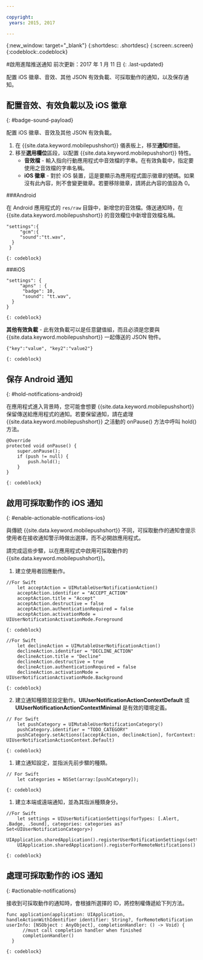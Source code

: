 ```yaml
---

copyright:
 years: 2015, 2017

---
```


{:new_window: target="_blank"}
{:shortdesc: .shortdesc}
{:screen:.screen}
{:codeblock:.codeblock}

#啟用進階推送通知
前次更新：2017 年 1 月 11 日
{: .last-updated}

配置 iOS 徽章、音效、其他 JSON 有效負載、可採取動作的通知，以及保存通知。

## 配置音效、有效負載以及 iOS 徽章
{: #badge-sound-payload}

配置 iOS 徽章、音效及其他 JSON 有效負載。

1. 在 {{site.data.keyword.mobilepushshort}} 儀表板上，移至**通知**標籤。
2. 移至**選用欄位**區段，以配置 {{site.data.keyword.mobilepushshort}} 特性。 
	- **音效檔** - 輸入指向行動應用程式中音效檔的字串。在有效負載中，指定要使用之音效檔的字串名稱。
	- **iOS 徽章** - 對於 iOS 裝置，這是要顯示為應用程式圖示徽章的號碼。如果沒有此內容，則不會變更徽章。若要移除徽章，請將此內容的值設為 0。
	
###Android

在 Android 應用程式的 `res/raw` 目錄中，新增您的音效檔。傳送通知時，在 {{site.data.keyword.mobilepushshort}} 的音效欄位中新增音效檔名稱。

```
"settings":{
     "gcm":{
     "sound":"tt.wav",
  }
 }  
```
    {: codeblock}	
	
###iOS

```
"settings": {
     "apns" : {
      "badge": 10,
      "sound": "tt.wav",
  }
}
``` 
	{: codeblock}
		
**其他有效負載** - 此有效負載可以是任意鍵值組，而且必須是您要與 {{site.data.keyword.mobilepushshort}} 一起傳送的 JSON 物件。



```
{"key":"value", "key2":"value2"}
```
	{: codeblock}

## 保存 Android 通知 
{: #hold-notifications-android}

在應用程式進入背景時，您可能會想要 {{site.data.keyword.mobilepushshort}} 保留傳送給應用程式的通知。若要保留通知，請在處理 {{site.data.keyword.mobilepushshort}} 之活動的 onPause() 方法中呼叫 hold() 方法。

```
@Override
protected void onPause() {
    super.onPause();
    if (push != null) {
        push.hold();
    }
} 
```
	{: codeblock}
## 啟用可採取動作的 iOS 通知  
{: #enable-actionable-notifications-ios}

與傳統 {{site.data.keyword.mobilepushshort}} 不同，可採取動作的通知會提示使用者在接收通知警示時做出選擇，而不必開啟應用程式。 

請完成這些步驟，以在應用程式中啟用可採取動作的 {{site.data.keyword.mobilepushshort}}。

1. 建立使用者回應動作。
```
//For Swift
	let acceptAction = UIMutableUserNotificationAction()
	acceptAction.identifier = "ACCEPT_ACTION"
	acceptAction.title = "Accept"
	acceptAction.destructive = false
	acceptAction.authenticationRequired = false
	acceptAction.activationMode = UIUserNotificationActivationMode.Foreground
```
	{: codeblock}
```
//For Swift
	let declineAction = UIMutableUserNotificationAction()
	declineAction.identifier = "DECLINE_ACTION"
	declineAction.title = "Decline"
	declineAction.destructive = true
	declineAction.authenticationRequired = false
	declineAction.activationMode = UIUserNotificationActivationMode.Background
```
	{: codeblock}

2. 建立通知種類並設定動作。**UIUserNotificationActionContextDefault** 或 **UIUserNotificationActionContextMinimal** 是有效的環境定義。
```
// For Swift
	let pushCategory = UIMutableUserNotificationCategory()
	pushCategory.identifier = "TODO_CATEGORY"
	pushCategory.setActions([acceptAction, declineAction], forContext: UIUserNotificationActionContext.Default)
```
	{: codeblock}

1. 建立通知設定，並指派先前步驟的種類。
```
// For Swift
	let categories = NSSet(array:[pushCategory]);
```
	{: codeblock}

1. 建立本端或遠端通知，並為其指派種類身分。
```
//For Swift
	let settings = UIUserNotificationSettings(forTypes: [.Alert, .Badge, .Sound], categories: categories as? Set<UIUserNotificationCategory>)
    UIApplication.sharedApplication().registerUserNotificationSettings(settings)
    UIApplication.sharedApplication().registerForRemoteNotifications()
```
	{: codeblock}
	
## 處理可採取動作的 iOS 通知  
{: #actionable-notifications}

接收到可採取動作的通知時，會根據所選擇的 ID，將控制權傳遞給下列方法。

 
```
func application(application: UIApplication, handleActionWithIdentifier identifier: String?, forRemoteNotification userInfo: [NSObject : AnyObject], completionHandler: () -> Void) {
      //must call completion handler when finished
      completionHandler()
  }
```    
	{: codeblock}
    
